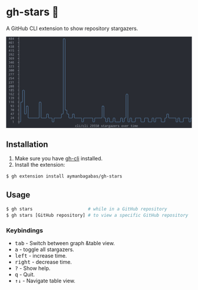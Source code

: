 # gh-stars 🌟

A GitHub CLI extension to show repository stargazers.

![Screen shot](./screenshot.png)

## Installation

1. Make sure you have [gh-cli](https://github.com/cli/cli#installation) installed.
2. Install the extension:

```bash
$ gh extension install aymanbagabas/gh-stars
```

## Usage

```bash
$ gh stars                     # while in a GitHub repository
$ gh stars [GitHub repository] # to view a specific GitHub repository
```

### Keybindings

- <kbd>tab</kbd> - Switch between graph &table view.
- <kbd>a</kbd> - toggle all stargazers.
- <kbd>left</kbd> - increase time.
- <kbd>right</kbd> - decrease time.
- <kbd>?</kbd> - Show help.
- <kbd>q</kbd> - Quit.
- <kbd>↑↓</kbd> - Navigate table view.
